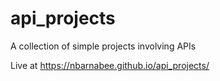 # api_projects
A collection of simple projects involving APIs

Live at https://nbarnabee.github.io/api_projects/
